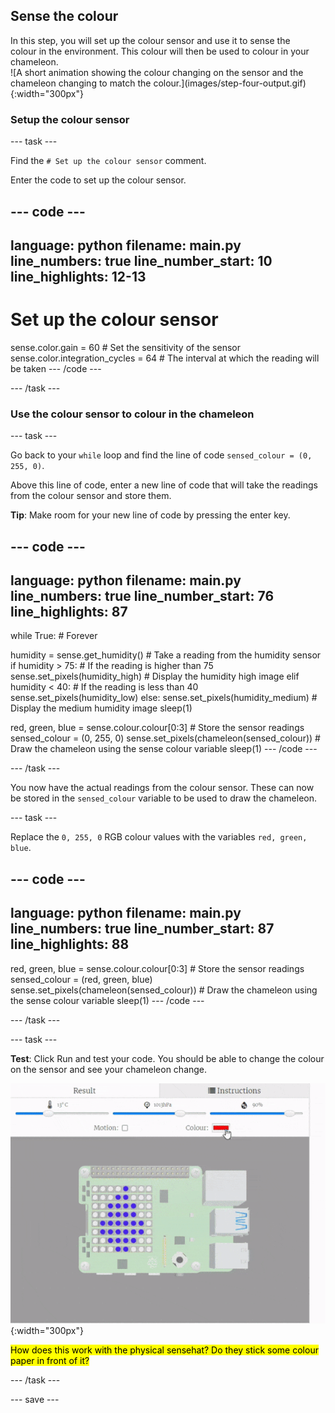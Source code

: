 ## Sense the colour

<div style="display: flex; flex-wrap: wrap">
<div style="flex-basis: 200px; flex-grow: 1; margin-right: 15px;">
In this step, you will set up the colour sensor and use it to sense the colour in the environment. This colour will then be used to colour in your chameleon. 
</div>
<div>
![A short animation showing the colour changing on the sensor and the chameleon changing to match the colour.](images/step-four-output.gif){:width="300px"}
</div>
</div>

### Setup the colour sensor

--- task ---

Find the `# Set up the colour sensor` comment.

Enter the code to set up the colour sensor.

--- code ---
---
language: python
filename: main.py
line_numbers: true
line_number_start: 10
line_highlights: 12-13
---
# Set up the colour sensor

sense.color.gain = 60 # Set the sensitivity of the sensor
sense.color.integration_cycles = 64 # The interval at which the reading will be taken
--- /code ---

--- /task ---

### Use the colour sensor to colour in the chameleon

--- task ---

Go back to your `while` loop and find the line of code `sensed_colour = (0, 255, 0)`.

Above this line of code, enter a new line of code that will take the readings from the colour sensor and store them.

**Tip**: Make room for your new line of code by pressing the enter key.

--- code ---
---
language: python
filename: main.py
line_numbers: true
line_number_start: 76
line_highlights: 87
---
while True: # Forever

  humidity = sense.get_humidity() # Take a reading from the humidity sensor
  if humidity > 75: # If the reading is higher than 75
    sense.set_pixels(humidity_high) # Display the humidity high image
  elif humidity < 40: # If the reading is less than 40
    sense.set_pixels(humidity_low)
  else:
    sense.set_pixels(humidity_medium) # Display the medium humidity image
  sleep(1)
  
  red, green, blue = sense.colour.colour[0:3] # Store the sensor readings
  sensed_colour = (0, 255, 0)
  sense.set_pixels(chameleon(sensed_colour)) # Draw the chameleon using the sense colour variable
  sleep(1)
--- /code ---

--- /task ---

You now have the actual readings from the colour sensor. These can now be stored in the `sensed_colour` variable to be used to draw the chameleon.

--- task ---

Replace the `0, 255, 0` RGB colour values with the variables `red, green, blue`.

--- code ---
---
language: python
filename: main.py
line_numbers: true
line_number_start: 87
line_highlights: 88
---
  red, green, blue = sense.colour.colour[0:3] # Store the sensor readings
  sensed_colour = (red, green, blue)
  sense.set_pixels(chameleon(sensed_colour)) # Draw the chameleon using the sense colour variable
  sleep(1)
--- /code ---

--- /task ---

--- task ---

**Test**: Click Run and test your code. You should be able to change the colour on the sensor and see your chameleon change. 

![A short animation showing the colour changing on the sensor and the chameleon changing to match the colour.](images/step-four-output.gif){:width="300px"}

<mark>How does this work with the physical sensehat? Do they stick some colour paper in front of it?</mark>

--- /task ---


--- save ---